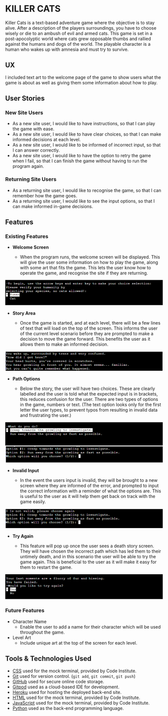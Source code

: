 # KILLER CATS

Killer Cats is a text-based adventure game where the objective is to stay alive. After a description of the players surroundings, 
you have to choose wisely or die to an ambush of evil and armed cats. This game is set in a post-apocolyptic world where cats
grew opposable thumbs and rallied against the humans and dogs of the world. The playable character is a human who wakes up with
amnesia and must try to survive.

## UX

I included text art to the welcome page of the game to show users what the game is about as well as giving them some information
about how to play.

## User Stories

### New Site Users

- As a new site user, I would like to have instructions, so that I can play the game with ease.
- As a new site user, I would like to have clear choices, so that I can make informed decisions at each level.
- As a new site user, I would like to be informed of incorrect input, so that I can answer correctly.
- As a new site user, I would like to have the option to retry the game when I fail, so that I can finish the game without having to run the program again.

### Returning Site Users

- As a returning site user, I would like to recognise the game, so that I can remember how the game goes.
- As a returning site user, I would like to see the input options, so that I can make informed in-game decisions.

## Features

### Existing Features

- **Welcome Screen**

    - When the program runs, the welcome screen will be displayed. This will give the user some information on how to play the game, along with some art that fits the game. This lets the user know how to operate the game, and recognise the site if they are returning.

![screenshot](documentation/feature01.png)

- **Story Area**

    - Once the game is started, and at each level, there will be a few lines of text that will load on the top of the screen. This informs the user of the current level scenario before they are prompted to make a decision to move the game forward. This benefits the user as it allows them to make an informed decision.

![screenshot](documentation/feature02.png)

- **Path Options**

    - Below the story, the user will have two choices. These are clearly labelled and the user is told what the expected input is in brackets, this reduces confusion for the user. There are two types of options in the game, numbers or text. (The text option looks only for the first letter the user types, to prevent typos from resulting in invalid data and frustrating the user.)

![screenshot](documentation/feature03.png)
![screenshot](documentation/feature03.1.png)

- **Invalid Input**

    - In the event the users input is invalid, they will be brought to a new screen where they are informed of the error, and prompted to input the correct information with a reminder of what the options are. This is useful to the user as it will help them get back on track with the game easily.

![screenshot](documentation/feature04.png)

- **Try Again**

    - This feature will pop up once the user sees a death story screen. They will have chosen the incorrect path which has led them to their untimely death, and in this scenario the user will be able to try the game again. This is beneficial to the user as it will make it easy for them to restart the game.

![screenshot](documentation/feature05.png)

### Future Features

- Character Name
    - Enable the user to add a name for their character which will be used throughout the game.
- Level Art
    - Include unique art at the top of the screen for each level.

## Tools & Technologies Used

- [CSS](https://en.wikipedia.org/wiki/CSS) used for the mock terminal, provided by Code Institute.
- [Git](https://git-scm.com) used for version control. (`git add`, `git commit`, `git push`)
- [GitHub](https://github.com) used for secure online code storage.
- [Gitpod](https://gitpod.io) used as a cloud-based IDE for development.
- [Heroku](https://www.heroku.com) used for hosting the deployed back-end site.
- [HTML](https://en.wikipedia.org/wiki/HTML) used for the mock terminal, provided by Code Institute.
- [JavaScript](https://www.javascript.com) used for the mock terminal, provided by Code Institute.
- [Python](https://www.python.org) used as the back-end programming language.